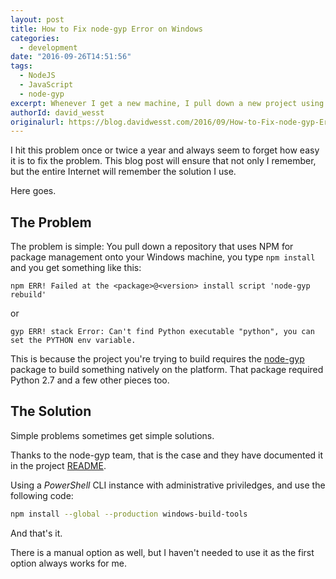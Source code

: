 ```yaml
---
layout: post
title: How to Fix node-gyp Error on Windows
categories:
  - development 
date: "2016-09-26T14:51:56"
tags:
  - NodeJS
  - JavaScript
  - node-gyp
excerpt: Whenever I get a new machine, I pull down a new project using the `npm install command and get an error related to python and node-gyp. This post will remember the fix for this problem that I always forget.
authorId: david_wesst
originalurl: https://blog.davidwesst.com/2016/09/How-to-Fix-node-gyp-Errors-on-Windows/
---
```


I hit this problem once or twice a year and always seem to forget how easy it is to fix the problem. This blog post will ensure that not only I remember, but the entire Internet will remember the solution I use.

Here goes.

## The Problem

The problem is simple: You pull down a repository that uses NPM for package management onto your Windows machine, you type `npm install` and you get something like this:

```
npm ERR! Failed at the <package>@<version> install script 'node-gyp rebuild'
```

or

```
gyp ERR! stack Error: Can't find Python executable "python", you can set the PYTHON env variable.
```

This is because the project you're trying to build requires the [node-gyp](https://github.com/nodejs/node-gyp) package to build something natively on the platform. That package required Python 2.7 and a few other pieces too.

## The Solution

Simple problems sometimes get simple solutions.

Thanks to the node-gyp team, that is the case and they have documented it in the project [README](https://github.com/nodejs/node-gyp).

Using a _PowerShell_ CLI instance with administrative priviledges, and use the following code:

```bash
npm install --global --production windows-build-tools
```

And that's it.

There is a manual option as well, but I haven't needed to use it as the first option always works for me.


